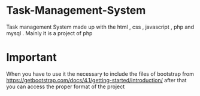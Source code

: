 # Task-Management-System
Task management System made up with the html , css , javascript , php and mysql . Mainly it is a project of php 

# Important 
When you have to use it the necessary to include the files of bootstrap from https://getbootstrap.com/docs/4.1/getting-started/introduction/ after that you can access the proper format of the project 
